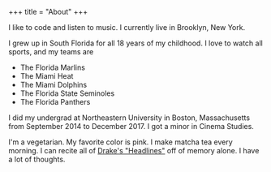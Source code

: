 +++
title = "About"
+++

I like to code and listen to music. I currently live in Brooklyn, New York.

I grew up in South Florida for all 18 years of my childhood. I love to watch all sports, and my teams are

 - The Florida Marlins
 - The Miami Heat
 - The Miami Dolphins
 - The Florida State Seminoles
 - The Florida Panthers

 I did my undergrad at Northeastern University in Boston, Massachusetts from September 2014 to December 2017. I got a minor in Cinema Studies.

 I'm a vegetarian. My favorite color is pink. I make matcha tea every morning. I can recite all of [Drake's "Headlines"](https://www.youtube.com/watch?v=cimoNqiulUE) off of memory alone. I have a lot of thoughts.